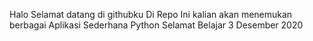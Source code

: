 Halo Selamat datang di githubku
Di Repo Ini kalian akan menemukan berbagai Aplikasi Sederhana Python
Selamat Belajar
3 Desember 2020
